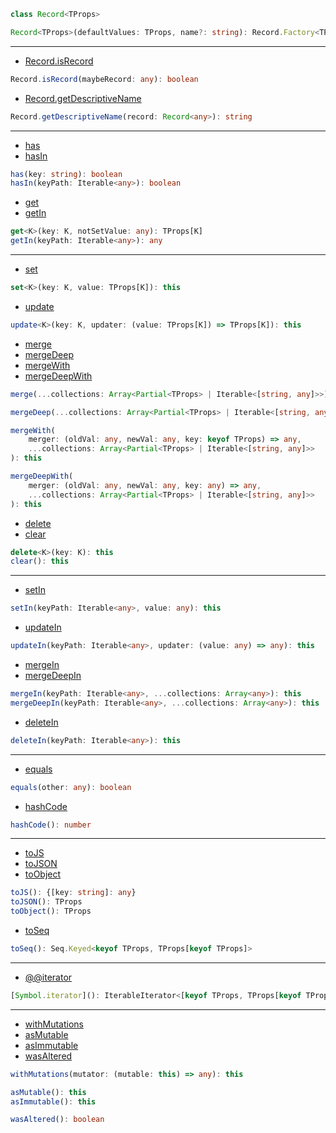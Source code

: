 ```ts
class Record<TProps>
```

```ts
Record<TProps>(defaultValues: TProps, name?: string): Record.Factory<TProps>
```

---

- [Record.isRecord](https://facebook.github.io/immutable-js/docs/#/Record/isRecord)

```ts
Record.isRecord(maybeRecord: any): boolean
```

- [Record.getDescriptiveName](https://facebook.github.io/immutable-js/docs/#/Record/getDescriptiveName)

```ts
Record.getDescriptiveName(record: Record<any>): string
```

---

- [has](https://facebook.github.io/immutable-js/docs/#/Record/has)
- [hasIn](https://facebook.github.io/immutable-js/docs/#/Record/hasIn)

```ts
has(key: string): boolean
hasIn(keyPath: Iterable<any>): boolean
```

- [get](https://facebook.github.io/immutable-js/docs/#/Record/get)
- [getIn](https://facebook.github.io/immutable-js/docs/#/Record/getIn)

```ts
get<K>(key: K, notSetValue: any): TProps[K]
getIn(keyPath: Iterable<any>): any
```

---

- [set](https://facebook.github.io/immutable-js/docs/#/Record/set)

```ts
set<K>(key: K, value: TProps[K]): this
```

- [update](https://facebook.github.io/immutable-js/docs/#/Record/update)

```ts
update<K>(key: K, updater: (value: TProps[K]) => TProps[K]): this
```

- [merge](https://facebook.github.io/immutable-js/docs/#/Record/merge)
- [mergeDeep](https://facebook.github.io/immutable-js/docs/#/Record/mergeDeep)
- [mergeWith](https://facebook.github.io/immutable-js/docs/#/Record/mergeWith)
- [mergeDeepWith](https://facebook.github.io/immutable-js/docs/#/Record/mergeDeepWith)

```ts
merge(...collections: Array<Partial<TProps> | Iterable<[string, any]>>): this

mergeDeep(...collections: Array<Partial<TProps> | Iterable<[string, any]>>): this

mergeWith(
    merger: (oldVal: any, newVal: any, key: keyof TProps) => any,
    ...collections: Array<Partial<TProps> | Iterable<[string, any]>>
): this

mergeDeepWith(
    merger: (oldVal: any, newVal: any, key: any) => any,
    ...collections: Array<Partial<TProps> | Iterable<[string, any]>>
): this
```

- [delete](https://facebook.github.io/immutable-js/docs/#/Record/delete)
- [clear](https://facebook.github.io/immutable-js/docs/#/Record/clear)

```ts
delete<K>(key: K): this
clear(): this
```

---

- [setIn](https://facebook.github.io/immutable-js/docs/#/Record/setIn)

```ts
setIn(keyPath: Iterable<any>, value: any): this
```

- [updateIn](https://facebook.github.io/immutable-js/docs/#/Record/updateIn)

```ts
updateIn(keyPath: Iterable<any>, updater: (value: any) => any): this
```

- [mergeIn](https://facebook.github.io/immutable-js/docs/#/Record/mergeIn)
- [mergeDeepIn](https://facebook.github.io/immutable-js/docs/#/Record/mergeDeepIn)

```ts
mergeIn(keyPath: Iterable<any>, ...collections: Array<any>): this
mergeDeepIn(keyPath: Iterable<any>, ...collections: Array<any>): this
```

- [deleteIn](https://facebook.github.io/immutable-js/docs/#/Record/deleteIn)

```ts
deleteIn(keyPath: Iterable<any>): this
```

---

- [equals](https://facebook.github.io/immutable-js/docs/#/Record/equals)

```ts
equals(other: any): boolean
```

- [hashCode](https://facebook.github.io/immutable-js/docs/#/Record/hashCode)

```ts
hashCode(): number
```

---

- [toJS](https://facebook.github.io/immutable-js/docs/#/Record/toJS)
- [toJSON](https://facebook.github.io/immutable-js/docs/#/Record/toJSON)
- [toObject](https://facebook.github.io/immutable-js/docs/#/Record/toObject)

```ts
toJS(): {[key: string]: any}
toJSON(): TProps
toObject(): TProps
```

- [toSeq](https://facebook.github.io/immutable-js/docs/#/Record/toSeq)

```ts
toSeq(): Seq.Keyed<keyof TProps, TProps[keyof TProps]>
```

---

- [@@iterator](https://facebook.github.io/immutable-js/docs/#/Record/%5BSymbol.iterator%5D)

```ts
[Symbol.iterator](): IterableIterator<[keyof TProps, TProps[keyof TProps]]>
```

---

- [withMutations](https://facebook.github.io/immutable-js/docs/#/Record/withMutations)
- [asMutable](https://facebook.github.io/immutable-js/docs/#/Record/asMutable)
- [asImmutable](https://facebook.github.io/immutable-js/docs/#/Record/asImmutable)
- [wasAltered](https://facebook.github.io/immutable-js/docs/#/Record/wasAltered)

```ts
withMutations(mutator: (mutable: this) => any): this

asMutable(): this
asImmutable(): this

wasAltered(): boolean
```
